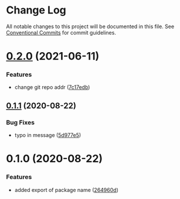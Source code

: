 # Change Log

All notable changes to this project will be documented in this file.
See [Conventional Commits](https://conventionalcommits.org) for commit guidelines.

# [0.2.0](https://github.com/wenytang-ms-123/lerna-semantic-versioning-example/compare/@alecap7/alpha@0.1.1...@alecap7/alpha@0.2.0) (2021-06-11)


### Features

* change git repo addr ([7c17edb](https://github.com/wenytang-ms-123/lerna-semantic-versioning-example/commit/7c17edbaefb6b8f7ecee2e57e55f7d60bf42c149))





## [0.1.1](https://github.com/alecap7/lerna-semantic-versioning-example/compare/@alecap7/alpha@0.1.0...@alecap7/alpha@0.1.1) (2020-08-22)


### Bug Fixes

* typo in message ([5d977e5](https://github.com/alecap7/lerna-semantic-versioning-example/commit/5d977e59676870e4dcd91ba5a2c245a04863a6f3))





# 0.1.0 (2020-08-22)


### Features

* added export of package name ([264960d](https://github.com/alecap7/lerna-semantic-versioning-example/commit/264960df4c676c175353d4eea7db2930dc0fe161))
